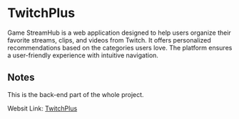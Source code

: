 ﻿# TwitchPlus
Game StreamHub is a web application designed to help users organize their favorite streams, clips, and videos from Twitch. It offers personalized recommendations based on the categories users love. The platform ensures a user-friendly experience with intuitive navigation.


## Notes
This is the back-end part of the whole project.


Websit Link: [TwitchPlus](https://yd46mne2mt.us-east-2.awsapprunner.com/)
